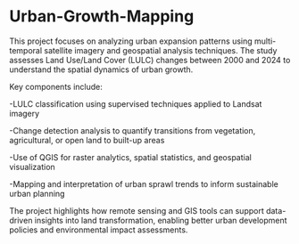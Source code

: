 # Urban-Growth-Mapping
This project focuses on analyzing urban expansion patterns using multi-temporal satellite imagery and geospatial analysis techniques. The study assesses Land Use/Land Cover (LULC) changes between 2000 and 2024 to understand the spatial dynamics of urban growth.

Key components include:

-LULC classification using supervised techniques applied to Landsat imagery

-Change detection analysis to quantify transitions from vegetation, agricultural, or open land to built-up areas

-Use of QGIS for raster analytics, spatial statistics, and geospatial visualization

-Mapping and interpretation of urban sprawl trends to inform sustainable urban planning

The project highlights how remote sensing and GIS tools can support data-driven insights into land transformation, enabling better urban development policies and environmental impact assessments.
